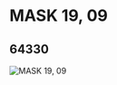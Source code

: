 # MASK 19, 09
## 64330
![MASK 19, 09](https://lc-www-live-s.legocdn.com/media/bricks/5/2/4549656.jpg)